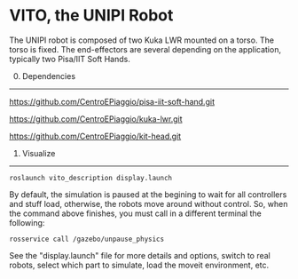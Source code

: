 VITO, the UNIPI Robot
======================

The UNIPI robot is composed of two Kuka LWR mounted on a torso. The torso is fixed. The end-effectors are several depending on the application, typically two Pisa/IIT Soft Hands.


0. Dependencies
---------------

https://github.com/CentroEPiaggio/pisa-iit-soft-hand.git

https://github.com/CentroEPiaggio/kuka-lwr.git

https://github.com/CentroEPiaggio/kit-head.git

1. Visualize
------------

`roslaunch vito_description display.launch`

By default, the simulation is paused at the begining to wait for all controllers and stuff load, otherwise, the robots move around without control. So, when the command above finishes, you must call in a different terminal the following:

`rosservice call /gazebo/unpause_physics`

See the "display.launch" file for more details and options, switch to real robots, select which part to simulate, load the moveit environment, etc.